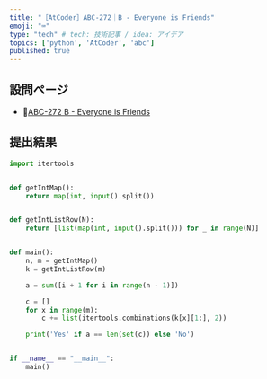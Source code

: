```yaml
---
title: "［AtCoder］ABC-272｜B - Everyone is Friends"
emoji: "⌨️"
type: "tech" # tech: 技術記事 / idea: アイデア
topics: ['python', 'AtCoder', 'abc']
published: true
---
```


## 設問ページ

- 🔗[ABC-272 B - Everyone is Friends](https://atcoder.jp/contests/abc272/tasks/abc272_b)

## 提出結果

```python
import itertools


def getIntMap():
    return map(int, input().split())


def getIntListRow(N):
    return [list(map(int, input().split())) for _ in range(N)]


def main():
    n, m = getIntMap()
    k = getIntListRow(m)

    a = sum([i + 1 for i in range(n - 1)])

    c = []
    for x in range(m):
        c += list(itertools.combinations(k[x][1:], 2))

    print('Yes' if a == len(set(c)) else 'No')


if __name__ == "__main__":
    main()
```

